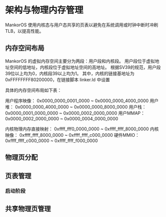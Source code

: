 # 架构与物理内存管理

MankorOS 使用内核态与用户态共享的页表以避免在系统调用或时钟中断时冲刷TLB，以提高性能。

## 内存空间布局

MankorOS 的虚拟内存空间主要分为两段：用户段和内核段。
用户段位于虚拟地址空间的低地址，内核段位于虚拟地址空间的高地址。
根据SV39的规范，用户段39位以上均为0，内核段39以上均为1。
其中，内核的链接基地址为 0xFFFFFFFF80200000，在链接脚本 linker.ld 中设置

具体的内存空间布局如下表：

用户程序映像：        0x0000_0000_0001_0000 ~ 0x0000_0000_4000_0000
用户堆：             0x0000_0000_4000_0000 ~ 0x0000_0000_8000_0000
用户栈：             0x0000_0001_0000_0000 ~ 0x0000_0002_0000_0000
用户MMAP：           0x0000_0002_0000_0000 ~ 0x0000_0004_0000_0000

内核物理内存直接映射：  0xffff_fff0_0000_0000 ~ 0xffff_ffff_8000_0000
内核映像：            0xffff_ffff_8000_0000 ~ 0xffff_ffff_c000_0000
硬件MMIO：            0xffff_ffff_c000_0000 ~ 0xffff_ffff_f000_0000


## 物理页分配

<!-- TODO: buddy_frame_allocator -->

## 页表管理

### 启动阶段

<!-- TODO: 描述一下页表的数据结构 -->
<!-- TODO: 页表物理页管理 -->

## 共享物理页管理

<!-- TODO: shared_frame_mgr.rs -->